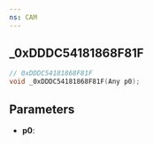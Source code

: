 ```yaml
---
ns: CAM
---
```

## _0xDDDC54181868F81F

```c
// 0xDDDC54181868F81F
void _0xDDDC54181868F81F(Any p0);
```

## Parameters
* **p0**:
